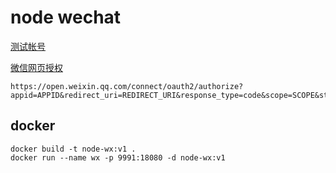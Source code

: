 # node wechat

[测试帐号](https://mp.weixin.qq.com/debug/cgi-bin/sandbox?t=sandbox/login)

[微信网页授权](https://mp.weixin.qq.com/wiki?t=resource/res_main&id=mp1421140842)

```
https://open.weixin.qq.com/connect/oauth2/authorize?appid=APPID&redirect_uri=REDIRECT_URI&response_type=code&scope=SCOPE&state=STATE#wechat_redirect
```

## docker

```
docker build -t node-wx:v1 .
docker run --name wx -p 9991:18080 -d node-wx:v1
```

```

```
